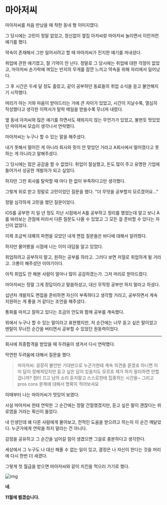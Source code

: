 

# 마아저씨

마아저씨를 처음 만났을 때 착한 동네 형 이미지였다. 

그 당시에는 고민이 정말 없었고, 정신없이 옆집 아저씨랑 마아저씨 놀리면서 이런저런 얘기를 했다. 

약속이 존재해서 그만 일어서려고 할 때 마아저씨가 진지한 얘기를 꺼내셨다. 

취업에 관한 얘기였고, 잘 기억이 안 난다. 정말로 그 당시에는 취업에 대한 걱정이 없었고, 마아저씨 손가락에 껴있는 반지의 무게를 잠깐 느끼고 약속을 위해 자리에서 일어났다.





그 후 시간은 두세 달 정도 흘렀고, 같이 공부하던 동료들의 취업 소식을 듣고 불안해지기 시작했다. 

머리가 아는 거와 마음이 받아드리는 거에 큰 차이가 있었고, 시간이 지날수록, 열심히 작성했다고 생각한 이력서가 탈락 메일을 받을수록 무너져 내렸다. 

옆 동네 아저씨와 많은 얘기를 하면서도 채워지지 않는 무언가가 있었고, 불현듯 멋있었던 마아저씨 모습이 생각나서 연락했다.



마아저씨는 누구나 할 수 있는 말을 해주셨다. 

내가 못해서 떨어진 게 아니라 회사와 핏이 안 맞았던 거라고 A회사에서 떨어졌다고 못 하는 게 아니라고 말해주셨다. 

그 당시에는 많은 공감을 할 수 없었다. 취업이 절실했고, 돈도 많이 주고 유명한 기업에 들어가서 성공한 개발자가 되고 싶었다. 

하지만 그런 회사를 탈락할 때 마다 한 없이 부족하다고만 생각했다.



그렇게 위로 받고 정말로 고민이었던 질문을 했다. "더 무엇을 공부할지 모르겠어요..."

정말 심각하게 고민을 했던 질문이었다. 

iOS를 공부한 지 일 년 정도 지난 시점에서 A를 공부하고 정리를 했었는데 알고 보니 A를 바라보는 관점에 따라서 다른 질문도 나올 수 있었고 그 모든 걸 준비할 수 있다는 자신이 없었다. 

이제 조금씩 대륙의 파편을 모았던 내게 면접 질문들은 바다에 대해서 알려줬다. 

하지만 물어봤을 시점에 나는 이미 대답을 알고 있었다.

취업하려고 공부하지 말고, 원하는 공부를 하라고. 그러다 보면 저절로 취업하게 될 거라고. 크롱이 해주셨던 이야기이다. 

아직 취업도 안 해본 사람이 얼마나 많이 공감하겠는가. 그저 머리로 받아드렸다. 

마아저씨는 정말 그게 정답이라고 말씀하셨고, 대신 무작정 공부만 하지 말라고 하셨다. 

십년차 개발자도 면접을 준비하면 자신이 부족하다고 생각할 거라고, 공부하면서 계속 지원하는 게 좋을 거 같다는 조언을 해주셨다. 

통화를 마치고 잘하고 있다는 조금의 안도와 함께 공부를 계속했다.



위에서 누구나 할 수 있는 말이라고 표현했지만, 저 순간에는 너무 듣고 싶은 말이었고 멘탈이 무너진 순간을 버티면서 공부할 수 있었던 원동력이었다.



------



회사에 최종합격을 받았을 때 두려움이 생겨서 다시 연락했다. 

막연한 두려움에 대해서 질문을 했다.





> 마아저씨:
> 굉장히 불안반 기대반으로 
> 누군가한테 계속 의견을 묻겠죠
> 아니면 이미 답이 정해져있지만
> 듣고 싶은 답이 있을지도 모르죠
> 제가 하지 말라하면 안할겁니까?
> 컴터 끄고 남의 소리 듣지말고
> 스스로한테 집중하는 시간을~
> 그리고 pros cons
> 문제에 대해서 명확히 적어보셔요





이때부터 나는 마아저씨가 멋있어 보였다. 

사실 마아저씨 한테 연락한 그 순간에는 정말 간절했겠지만, 듣고 싶은 말이 괜찮다는 위로였을 거라는 확신이 들었다.

내 인생인데 왜 다른 사람에게 물어보고, 전적인 도움을 받으려고 하는지 이 순간 깨달았다. 누군가에게 연락을 하지 말라는 건 아니다. 

감정을 공유하고 그 순간을 넘어갈 힘이 생겼으면 그걸로 충분하다고 생각한다.

세상에서 그 누구도 나 대신 해줄 수 없는 일이 있고, 결정은 나 자신이 한다는 것을 머리에 다시 한번 더 새겼다.





그렇게 첫 월급을 받으면 마아저씨와 같이 치킨을 먹으러 가기로 했다.



![img](https://blog.kakaocdn.net/dn/b3CChE/btqIvXBgCeT/LmXZgens3B0lInpcUVuF4K/img.png)



**네**.

**11월에 뵙겠습니다.**